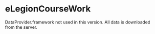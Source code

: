 # eLegionCourseWork
DataProvider.framework not used in this version. All data is downloaded from the server.
